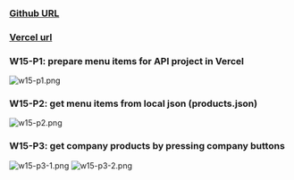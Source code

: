 ### [Github URL](https://github.com/anan826/1112-1N-js-demo-211410658.git)

### [Vercel url](https://1112-1-n-js-demo-211410658.vercel.app/)

### W15-P1: prepare menu items for API project in Vercel

![w15-p1.png](https://slyliryvslfzxeqslixp.supabase.co/storage/v1/object/public/demo-58/md_1N_img/w15-p1.png)

### W15-P2: get menu items from local json (products.json)

![w15-p2.png](https://slyliryvslfzxeqslixp.supabase.co/storage/v1/object/public/demo-58/md_1N_img/w15-p2.png)

### W15-P3: get company products by pressing company buttons

![w15-p3-1.png](https://slyliryvslfzxeqslixp.supabase.co/storage/v1/object/public/demo-58/md_1N_img/w15-p3-1.png)
![w15-p3-2.png](https://slyliryvslfzxeqslixp.supabase.co/storage/v1/object/public/demo-58/md_1N_img/w15-p3-2.png)

